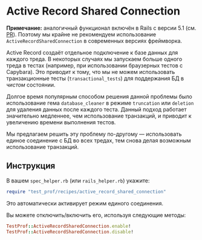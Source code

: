 # Active Record Shared Connection

**Примечание:** аналогичный функционал включён в Rails с версии 5.1 (см. [PR](https://github.com/rails/rails/pull/28083)). Поэтому мы крайне не рекомендуем использование `ActiveRecordSharedConnection` в современных версиях фреймворка.

Active Record создаёт отдельное подключение к базе данных для каждого треда. В некоторых случаях мы запускаем больше одного треда в тестах (например, при использовании браузерных тестов с Capybara). Это приводит к тому, что мы не можем использовать транзакционные тесты (`transactional_tests`) для поддержания БД в _чистом_ состоянии.

Долгое время популярным способом решения данной проблемы было использование гема `database_cleaner` в режиме `truncation` или `deletion` для удаления данных после каждого теста. Данный подход работает значительно медленнее, чем использование транзакций, и приводит к увеличению времени выполнения тестов.

Мы предлагаем решить эту проблему по-другому — использовать единое соединение с БД во всех тредах, тем снова делая возможным использование транзакций.

## Инструкция

В вашем `spec_helper.rb` (или `rails_helper.rb`) укажите:

```ruby
require "test_prof/recipes/active_record_shared_connection"
```

Это автоматически активирует режим единого соединения.

Вы можете отключить/включить его, используя следующие методы:

```ruby
TestProf::ActiveRecordSharedConnection.enable!
TestProf::ActiveRecordSharedConnection.disable!
```
